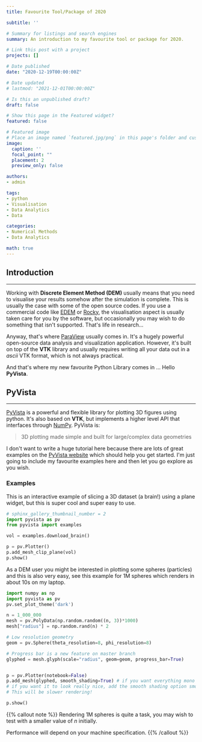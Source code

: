 ```yaml
---
title: Favourite Tool/Package of 2020

subtitle: ''

# Summary for listings and search engines
summary: An introduction to my favourite tool or package for 2020.

# Link this post with a project
projects: []

# Date published
date: "2020-12-19T00:00:00Z"

# Date updated
# lastmod: "2021-12-01T00:00:00Z"

# Is this an unpublished draft?
draft: false

# Show this page in the Featured widget?
featured: false

# Featured image
# Place an image named `featured.jpg/png` in this page's folder and customize its options here.
image:
  caption: ''
  focal_point: ""
  placement: 2
  preview_only: false

authors:
- admin

tags:
- python
- Visualisation
- Data Analytics
- Data

categories:
- Numerical Methods
- Data Analytics

math: true
---
```



## Introduction
---

Working with **Discrete Element Method (DEM)** usually means that you need to visualise your results somehow after the simulation is complete. This is usually the case with some of the open source codes. If you use a commercial code like [EDEM](https://www.altair.com/edem/) or [Rocky](https://rocky.esss.co/), the visualisation aspect is usually taken care for you by the software, but occasionally you may wish to do something that isn't supported. That's life in research...

Anyway, that's where [ParaView](https://www.paraview.org/) usually comes in. It's a hugely powerful open-source data analysis and visualization application. However, it's built on top of the **VTK** library and usually requires writing all your data out in a *ascii* VTK format, which is not always practical.

And that's where my new favourite Python Library comes in ... Hello **PyVista**.


## PyVista
---

[PyVista](https://docs.pyvista.org/) is a powerful and flexible library for plotting 3D figures using python. It's also based on **VTK**, but implements a higher level API that interfaces through [NumPy](https://numpy.org/). PyVista is:
> 3D plotting made simple and built for large/complex data geometries

I don't want to write a huge tutorial here because there are lots of great examples on the [PyVista website](https://docs.pyvista.org/examples/index.html) which should help you get started. I'm just going to include my favourite examples here and then let you go explore as you wish.

### Examples

This is an interactive example of slicing a 3D dataset (a brain!) using a plane widget, but this is super cool and super easy to use.

```python
# sphinx_gallery_thumbnail_number = 2
import pyvista as pv
from pyvista import examples

vol = examples.download_brain()

p = pv.Plotter()
p.add_mesh_clip_plane(vol)
p.show()

```

As a DEM user you might be interested in plotting some spheres (particles) and this is also very easy, see this example for 1M spheres which renders in about 10s on my laptop.

```python
import numpy as np
import pyvista as pv
pv.set_plot_theme('dark')

n = 1_000_000
mesh = pv.PolyData(np.random.random((n, 3))*1000)
mesh["radius"] = np.random.rand(n) * 2

# Low resolution geometry
geom = pv.Sphere(theta_resolution=8, phi_resolution=8)

# Progress bar is a new feature on master branch
glyphed = mesh.glyph(scale="radius", geom=geom, progress_bar=True)


p = pv.Plotter(notebook=False)
p.add_mesh(glyphed, smooth_shading=True) # if you want everything mono coloured then add the following argument: color='yellow'
# if you want it to look really nice, add the smooth shading option smooth_shading=True. 
# This will be slower rendering!

p.show()

```

{{% callout note %}}
Rendering 1M spheres is quite a task, you may wish to test with a smaller value of *n* initially. 

Performance will depend on your machine specification.
{{% /callout %}}